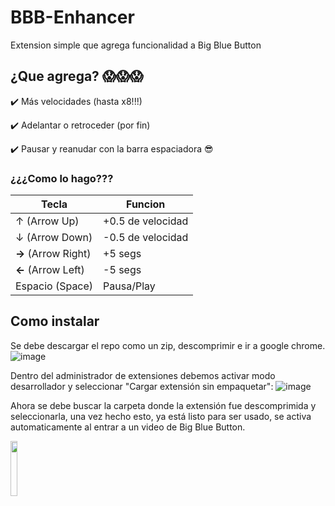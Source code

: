 # BBB-Enhancer
 Extension simple que agrega funcionalidad a Big Blue Button

## ¿Que agrega? 😱😱😱
✔️ Más velocidades (hasta x8!!!)

✔️ Adelantar o retroceder (por fin)

✔️ Pausar y reanudar con la barra espaciadora 😎

### ¿¿¿Como lo hago???
|Tecla|Funcion|
|-|-|
|↑ (Arrow Up)| +0.5 de velocidad|
|↓ (Arrow Down)| -0.5 de velocidad|
|**→** (Arrow Right)| +5 segs|
|**←** (Arrow Left)| -5 segs|
|Espacio (Space)| Pausa/Play|

## Como instalar
Se debe descargar el repo como un zip, descomprimir e ir a google chrome.
![image](https://github.com/user-attachments/assets/ba1cea6b-947b-464f-9558-2ddb45c44053)

Dentro del administrador de extensiones debemos activar modo desarrollador y seleccionar "Cargar extensión sin empaquetar":
![image](https://github.com/user-attachments/assets/0c9889c5-dca6-46c3-ae84-5c022cf3f0b1)

Ahora se debe buscar la carpeta donde la extensión fue descomprimida y seleccionarla, una vez hecho esto, ya está listo para ser usado, se activa automaticamente al entrar a un video de Big Blue Button.

<img src="https://github.com/user-attachments/assets/689b9b97-5ed9-41ec-b3bd-7b4372a6ff7c" width="15%">
